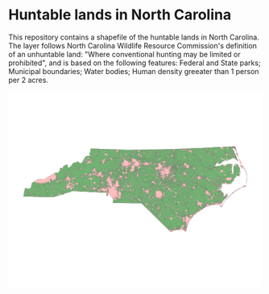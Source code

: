 # Huntable lands in North Carolina
This repository contains a shapefile of the huntable lands in North Carolina. The layer follows North Carolina Wildlife Resource Commission's definition of an unhuntable land: "Where conventional hunting may be limited or prohibited", and is based on the following features: Federal and State parks; Municipal boundaries; Water bodies; Human density greeater than 1 person per 2 acres. 

![NC Huntable lands](huntable_lands.png)
